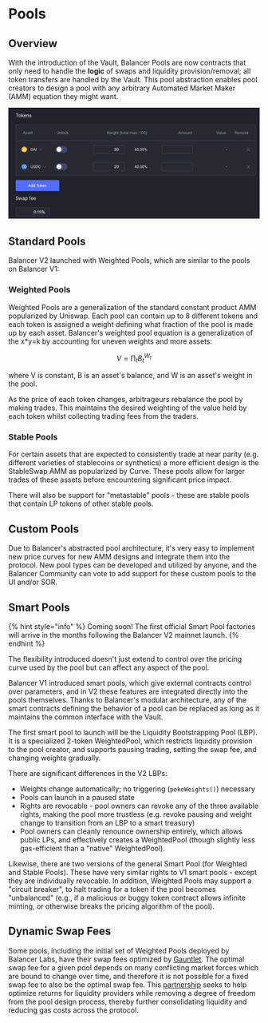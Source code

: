 # Pools

## Overview

With the introduction of the Vault, Balancer Pools are now contracts that only need to handle the **logic** of swaps and liquidity provision/removal; all token transfers are handled by the Vault. This pool abstraction enables pool creators to design a pool with any arbitrary Automated Market Maker \(AMM\) equation they might want. 

![Each pool can implement its own logic while integrating into Balancer](../../.gitbook/assets/image.png)

## Standard Pools

Balancer V2 launched with Weighted Pools, which are similar to the pools on Balancer V1:

### Weighted Pools

Weighted Pools are a generalization of the standard constant product AMM popularized by Uniswap. Each pool can contain up to 8 different tokens and each token is assigned a weight defining what fraction of the pool is made up by each asset. Balancer's weighted pool equation is a generalization of the x\*y=k by accounting for uneven weights and more assets:

$$
V = \prod_t B_t^{W_t}
$$

where V is constant, B is an asset's balance, and W is an asset's weight in the pool.

As the price of each token changes, arbitrageurs rebalance the pool by making trades. This maintains the desired weighting of the value held by each token whilst collecting trading fees from the traders.

### Stable Pools

For certain assets that are expected to consistently trade at near parity \(e.g. different varieties of stablecoins or synthetics\) a more efficient design is the StableSwap AMM as popularized by Curve. These pools allow for larger trades of these assets before encountering significant price impact.

There will also be support for "metastable" pools - these are stable pools that contain LP tokens of other stable pools.

## Custom Pools

Due to Balancer's abstracted pool architecture, it's very easy to implement new price curves for new AMM designs and integrate them into the protocol. New pool types can be developed and utilized by anyone, and the Balancer Community can vote to add support for these custom pools to the UI and/or SOR.

## Smart Pools

{% hint style="info" %}
Coming soon! The first official Smart Pool factories will arrive in the months following the Balancer V2 mainnet launch.
{% endhint %}

The flexibility introduced doesn't just extend to control over the pricing curve used by the pool but can affect any aspect of the pool.

Balancer V1 introduced smart pools, which give external contracts control over parameters, and in V2 these features are integrated directly into the pools themselves. Thanks to Balancer's modular architecture, any of the smart contracts defining the behavior of a pool can be replaced as long as it maintains the common interface with the Vault.

The first smart pool to launch will be the Liquidity Bootstrapping Pool \(LBP\). It is a specialized 2-token WeightedPool, which restricts liquidity provision to the pool creator, and supports pausing trading, setting the swap fee, and changing weights gradually.

There are significant differences in the V2 LBPs:

* Weights change automatically; no triggering \(`pokeWeights()`\) necessary
* Pools can launch in a paused state
* Rights are revocable - pool owners can revoke any of the three available rights, making the pool more trustless \(e.g. revoke pausing and weight change to transition from an LBP to a smart treasury\)
* Pool owners can cleanly renounce ownership entirely, which allows public LPs, and effectively creates a WeightedPool \(though slightly less gas-efficient than a "native" WeightedPool\).

Likewise, there are two versions of the general Smart Pool \(for Weighted and Stable Pools\). These have very similar rights to V1 smart pools - except they are individually revocable. In addition, Weighted Pools may support a "circuit breaker", to halt trading for a token if the pool becomes "unbalanced" \(e.g., if a malicious or buggy token contract allows infinite minting, or otherwise breaks the pricing algorithm of the pool\).

## Dynamic Swap Fees

Some pools, including the initial set of Weighted Pools deployed by Balancer Labs, have their swap fees optimized by [Gauntlet](https://gauntlet.network/). The optimal swap fee for a given pool depends on many conflicting market forces which are bound to change over time, and therefore it is not possible for a fixed swap fee to also be the optimal swap fee. This [partnership](https://medium.com/gauntlet-networks/balancer-v2-pools-trading-fee-methodology-7a65df671b8c) seeks to help optimize returns for liquidity providers while removing a degree of freedom from the pool design process, thereby further consolidating liquidity and reducing gas costs across the protocol.

